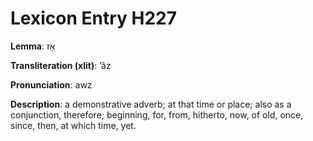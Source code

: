 # Lexicon Entry H227

**Lemma**: אָז

**Transliteration (xlit)**: ʼâz

**Pronunciation**: awz

**Description**:
a demonstrative adverb; at that time or place; also as a conjunction, therefore; beginning, for, from, hitherto, now, of old, once, since, then, at which time, yet.
